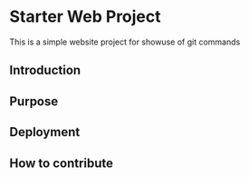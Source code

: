 # Starter Web Project

This is a simple website project for showuse of git commands

## Introduction

## Purpose

## Deployment

## How to contribute